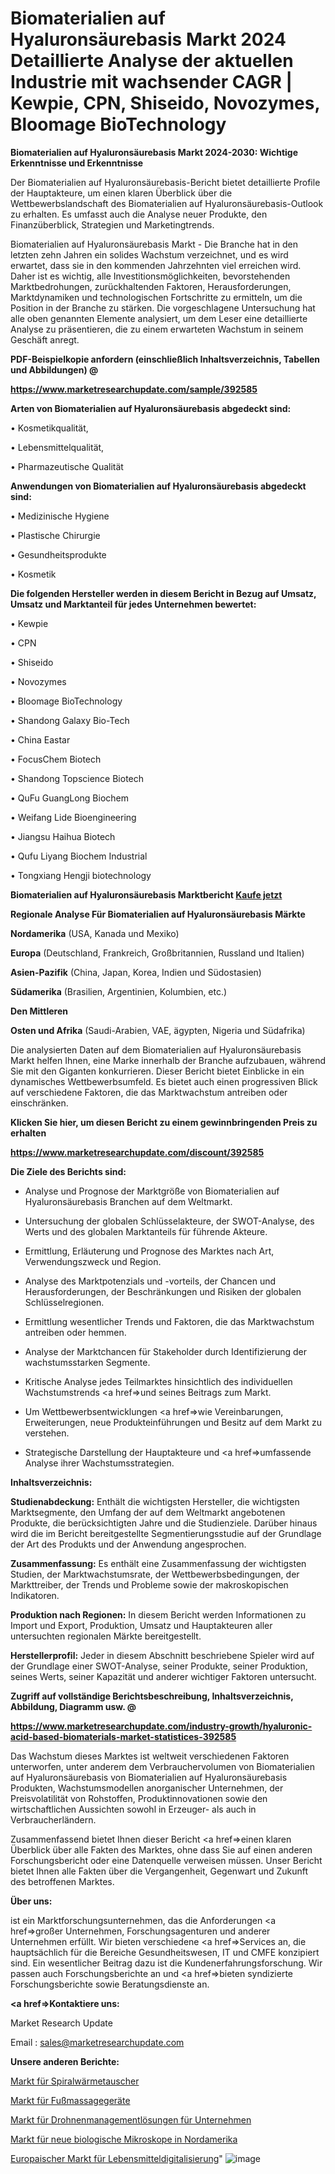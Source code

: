 # Biomaterialien auf Hyaluronsäurebasis Markt 2024 Detaillierte Analyse der aktuellen Industrie mit wachsender CAGR | Kewpie, CPN, Shiseido, Novozymes, Bloomage BioTechnology

<strong>Biomaterialien auf Hyaluronsäurebasis Markt 2024-2030: Wichtige Erkenntnisse und Erkenntnisse</strong>

Der Biomaterialien auf Hyaluronsäurebasis-Bericht bietet detaillierte Profile der Hauptakteure, um einen klaren Überblick über die Wettbewerbslandschaft des Biomaterialien auf Hyaluronsäurebasis-Outlook zu erhalten. Es umfasst auch die Analyse neuer Produkte, den Finanzüberblick, Strategien und Marketingtrends.

Biomaterialien auf Hyaluronsäurebasis Markt - Die Branche hat in den letzten zehn Jahren ein solides Wachstum verzeichnet, und es wird erwartet, dass sie in den kommenden Jahrzehnten viel erreichen wird. Daher ist es wichtig, alle Investitionsmöglichkeiten, bevorstehenden Marktbedrohungen, zurückhaltenden Faktoren, Herausforderungen, Marktdynamiken und technologischen Fortschritte zu ermitteln, um die Position in der Branche zu stärken. Die vorgeschlagene Untersuchung hat alle oben genannten Elemente analysiert, um dem Leser eine detaillierte Analyse zu präsentieren, die zu einem erwarteten Wachstum in seinem Geschäft anregt.



<strong><b>PDF-Beispielkopie anfordern (einschließlich Inhaltsverzeichnis, Tabellen und Abbildungen) @ </b></strong>

<strong><a href=https://www.marketresearchupdate.com/sample/392585>

<strong>https://www.marketresearchupdate.com/sample/392585</u></a></strong></strong>



<strong>Arten von Biomaterialien auf Hyaluronsäurebasis abgedeckt sind:</strong>

• Kosmetikqualität,

• Lebensmittelqualität,

• Pharmazeutische Qualität



<strong>Anwendungen von Biomaterialien auf Hyaluronsäurebasis abgedeckt sind:</strong>

• Medizinische Hygiene

• Plastische Chirurgie

• Gesundheitsprodukte

• Kosmetik



<strong>Die folgenden Hersteller werden in diesem Bericht in Bezug auf Umsatz, Umsatz und Marktanteil für jedes Unternehmen bewertet:</strong>

• Kewpie

• CPN

• Shiseido

• Novozymes

• Bloomage BioTechnology

• Shandong Galaxy Bio-Tech

• China Eastar

• FocusChem Biotech

• Shandong Topscience Biotech

• QuFu GuangLong Biochem

• Weifang Lide Bioengineering

• Jiangsu Haihua Biotech

• Qufu Liyang Biochem Industrial

• Tongxiang Hengji biotechnology



<strong>Biomaterialien auf Hyaluronsäurebasis Marktbericht <a href=https://www.marketresearchupdate.com/buynow/392585>Kaufe jetzt</a></strong>



<strong>Regionale Analyse Für Biomaterialien auf Hyaluronsäurebasis Märkte</strong>



<strong>Nordamerika</strong> (USA, Kanada und Mexiko)



<strong>Europa</strong> (Deutschland, Frankreich, Großbritannien, Russland und Italien)



<strong>Asien-Pazifik</strong> (China, Japan, Korea, Indien und Südostasien)



<strong>Südamerika</strong> (Brasilien, Argentinien, Kolumbien, etc.)



<strong>Den Mittleren</strong> 

<strong>Osten und Afrika</strong> (Saudi-Arabien, VAE, ägypten, Nigeria und Südafrika)

Die analysierten Daten auf dem Biomaterialien auf Hyaluronsäurebasis Markt helfen Ihnen, eine Marke innerhalb der Branche aufzubauen, während Sie mit den Giganten konkurrieren. Dieser Bericht bietet Einblicke in ein dynamisches Wettbewerbsumfeld. Es bietet auch einen progressiven Blick auf verschiedene Faktoren, die das Marktwachstum antreiben oder einschränken.



<strong>Klicken Sie hier, um diesen Bericht zu einem gewinnbringenden Preis zu erhalten
</strong>

<strong><a href=https://www.marketresearchupdate.com/discount/392585>https://www.marketresearchupdate.com/discount/392585</b></u></strong></a>



<strong>Die Ziele des Berichts sind:</strong>

- Analyse und Prognose der Marktgröße von Biomaterialien auf Hyaluronsäurebasis Branchen auf dem Weltmarkt.

- Untersuchung der globalen Schlüsselakteure, der SWOT-Analyse, des Werts und des globalen Marktanteils für führende Akteure.

- Ermittlung, Erläuterung und Prognose des Marktes nach Art, Verwendungszweck und Region.

- Analyse des Marktpotenzials und -vorteils, der Chancen und Herausforderungen, der Beschränkungen und Risiken der globalen Schlüsselregionen.

- Ermittlung wesentlicher Trends und Faktoren, die das Marktwachstum antreiben oder hemmen.

- Analyse der Marktchancen für Stakeholder durch Identifizierung der wachstumsstarken Segmente.

- Kritische Analyse jedes Teilmarktes hinsichtlich des individuellen Wachstumstrends <a href=>und</a> seines Beitrags zum Markt.

- Um Wettbewerbsentwicklungen <a href=>wie</a> Vereinbarungen, Erweiterungen, neue Produkteinführungen und Besitz auf dem Markt zu verstehen.

- Strategische Darstellung der Hauptakteure und <a href=>umfas</a>sende Analyse ihrer Wachstumsstrategien.



<strong>Inhaltsverzeichnis:</strong>



<strong>Studienabdeckung:</strong> Enthält die wichtigsten Hersteller, die wichtigsten Marktsegmente, den Umfang der auf dem Weltmarkt angebotenen Produkte, die berücksichtigten Jahre und die Studienziele. Darüber hinaus wird die im Bericht bereitgestellte Segmentierungsstudie auf der Grundlage der Art des Produkts und der Anwendung angesprochen.



<strong>Zusammenfassung:</strong> Es enthält eine Zusammenfassung der wichtigsten Studien, der Marktwachstumsrate, der Wettbewerbsbedingungen, der Markttreiber, der Trends und Probleme sowie der makroskopischen Indikatoren.



<strong>Produktion nach Regionen:</strong> In diesem Bericht werden Informationen zu Import und Export, Produktion, Umsatz und Hauptakteuren aller untersuchten regionalen Märkte bereitgestellt.



<strong>Herstellerprofil:</strong> Jeder in diesem Abschnitt beschriebene Spieler wird auf der Grundlage einer SWOT-Analyse, seiner Produkte, seiner Produktion, seines Werts, seiner Kapazität und anderer wichtiger Faktoren untersucht.



<strong><b>Zugriff auf vollständige Berichtsbeschreibung, Inhaltsverzeichnis, Abbildung, Diagramm usw. @ </b></strong>

<strong><a href=https://www.marketresearchupdate.com/industry-growth/hyaluronic-acid-based-biomaterials-market-statistices-392585>https://www.marketresearchupdate.com/industry-growth/hyaluronic-acid-based-biomaterials-market-statistices-392585</a></strong>

Das Wachstum dieses Marktes ist weltweit verschiedenen Faktoren unterworfen, unter anderem dem Verbrauchervolumen von Biomaterialien auf Hyaluronsäurebasis von Biomaterialien auf Hyaluronsäurebasis Produkten, Wachstumsmodellen anorganischer Unternehmen, der Preisvolatilität von Rohstoffen, Produktinnovationen sowie den wirtschaftlichen Aussichten sowohl in Erzeuger- als auch in Verbraucherländern.

Zusammenfassend bietet Ihnen dieser Bericht <a href=>einen</a> klaren Überblick über alle Fakten des Marktes, ohne dass Sie auf einen anderen Forschungsbericht oder eine Datenquelle verweisen müssen. Unser Bericht bietet Ihnen alle Fakten über die Vergangenheit, Gegenwart und Zukunft des betroffenen Marktes.



<strong>Über uns:</strong>

 ist ein Marktforschungsunternehmen, das die Anforderungen <a href=>großer</a> Unternehmen, Forschungsagenturen und anderer Unternehmen erfüllt. Wir bieten verschiedene <a href=>Services</a> an, die hauptsächlich für die Bereiche Gesundheitswesen, IT und CMFE konzipiert sind. Ein wesentlicher Beitrag dazu ist die Kundenerfahrungsforschung. Wir passen auch Forschungsberichte an und <a href=>bieten</a> syndizierte Forschungsberichte sowie Beratungsdienste an.



<strong><a href=>Kontaktiere uns:</a></strong>

Market Research Update

Email : sales@marketresearchupdate.com



<strong>Unsere anderen Berichte:</strong>

<a href=https://www.linkedin.com/pulse/spiral-heat-exchanger-market-latest-report-outstanding>Markt für Spiralwärmetauscher</a>

<a href=https://www.linkedin.com/pulse/foot-massager-machine-market-report-2023-top-company-trends>Markt für Fußmassagegeräte</a>

<a href=https://www.linkedin.com/pulse/enterprise-drone-management-solutions-market-1f>Markt für Drohnenmanagementlösungen für Unternehmen</a>

<a href=https://www.linkedin.com/pulse/north-america-new-biological-microscope-market>Markt für neue biologische Mikroskope in Nordamerika</a>

<a href=https://www.linkedin.com/pulse/europe-food-digitization-market-2023-2030-mccmf/>Europaischer Markt für Lebensmitteldigitalisierung</a>"
![image](https://github.com/Gayatrikarjule/Market-Analysis-361/assets/97346546/343fe99d-d77d-42d3-a8e6-03e3bb2352bd)
